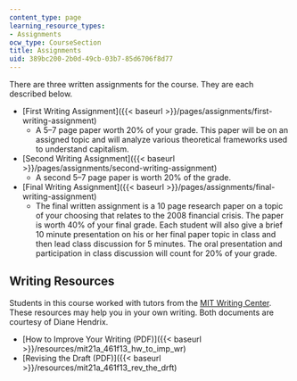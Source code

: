 ```yaml
---
content_type: page
learning_resource_types:
- Assignments
ocw_type: CourseSection
title: Assignments
uid: 389bc200-2b0d-49cb-03b7-85d6706f8d77
---
```


There are three written assignments for the course. They are each described below.

*   [First Writing Assignment]({{< baseurl >}}/pages/assignments/first-writing-assignment)
    *   A 5–7 page paper worth 20% of your grade. This paper will be on an assigned topic and will analyze various theoretical frameworks used to understand capitalism.
*   [Second Writing Assignment]({{< baseurl >}}/pages/assignments/second-writing-assignment)
    *   A second 5–7 page paper is worth 20% of the grade.
*   [Final Writing Assignment]({{< baseurl >}}/pages/assignments/final-writing-assignment)
    *   The final written assignment is a 10 page research paper on a topic of your choosing that relates to the 2008 financial crisis. The paper is worth 40% of your final grade. Each student will also give a brief 10 minute presentation on his or her final paper topic in class and then lead class discussion for 5 minutes. The oral presentation and participation in class discussion will count for 20% of your grade.

Writing Resources
-----------------

Students in this course worked with tutors from the [MIT Writing Center](http://cmsw.mit.edu/writing-and-communication-center/). These resources may help you in your own writing. Both documents are courtesy of Diane Hendrix.

*   [How to Improve Your Writing (PDF)]({{< baseurl >}}/resources/mit21a_461f13_hw_to_imp_wr)
*   [Revising the Draft (PDF)]({{< baseurl >}}/resources/mit21a_461f13_rev_the_drft)